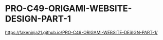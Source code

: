 # PRO-C49-ORIGAMI-WEBSITE-DESIGN-PART-1
https://fakeninja21.github.io/PRO-C49-ORIGAMI-WEBSITE-DESIGN-PART-1/
